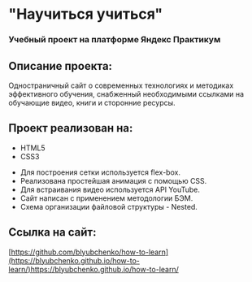 # "Научиться учиться"
### Учебный проект на платформе Яндекс Практикум

## Описание проекта:
Одностраничный сайт о современных технологиях и методиках эффективного обучения, снабженный необходимыми ссылками на обучающие видео, книги и сторонние ресурсы.

## Проект реализован на:
* HTML5
* CSS3

- Для построения  сетки используется flex-box.
- Реализована простейшая анимация с помощью CSS.
- Для встраивания видео используется API YouTube.
- Сайт написан с применением методологии БЭМ.
- Схема организации файловой структуры - Nested.

## Ссылка на сайт:
[https://github.com/blyubchenko/how-to-learn](https://blyubchenko.github.io/how-to-learn/)https://blyubchenko.github.io/how-to-learn/
